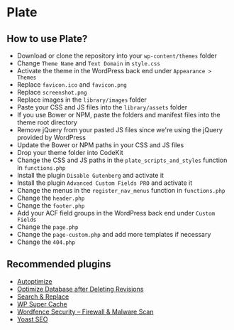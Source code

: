 # Plate

## How to use Plate?
* Download or clone the repository into your `wp-content/themes` folder
* Change `Theme Name` and `Text Domain` in `style.css`
* Activate the theme in the WordPress back end under `Appearance > Themes`
* Replace `favicon.ico` and `favicon.png`
* Replace `screenshot.png`
* Replace images in the `library/images` folder
* Paste your CSS and JS files into the `library/assets` folder
* If you use Bower or NPM, paste the folders and manifest files into the theme root directory
* Remove jQuery from your pasted JS files since we're using the jQuery provided by WordPress
* Update the Bower or NPM paths in your CSS and JS files
* Drop your theme folder into CodeKit
* Change the CSS and JS paths in the `plate_scripts_and_styles` function in `functions.php`
* Install the plugin `Disable Gutenberg` and activate it
* Install the plugin `Advanced Custom Fields PRO` and activate it
* Change the menus in the `register_nav_menus` function in `functions.php`
* Change the `header.php`
* Change the `footer.php`
* Add your ACF field groups in the WordPress back end under `Custom Fields`
* Change the `page.php`
* Change the `page-custom.php` and add more templates if necessary
* Change the `404.php`

## Recommended plugins
* [Autoptimize](https://wordpress.org/plugins/autoptimize/)
* [Optimize Database after Deleting Revisions](https://wordpress.org/plugins/rvg-optimize-database/)
* [Search & Replace](https://wordpress.org/plugins/search-and-replace/)
* [WP Super Cache](https://wordpress.org/plugins/wp-super-cache/)
* [Wordfence Security – Firewall & Malware Scan](https://wordpress.org/plugins/wordfence/)
* [Yoast SEO](https://wordpress.org/plugins/wordpress-seo/)
